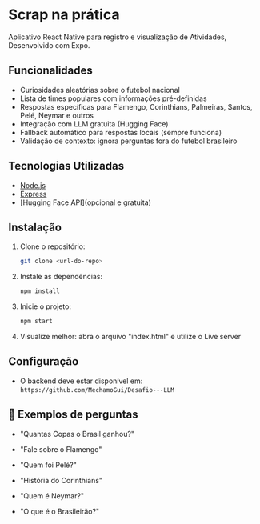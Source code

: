 # Scrap na prática

Aplicativo React Native para registro e visualização de Atividades, Desenvolvido com Expo.

## Funcionalidades
- Curiosidades aleatórias sobre o futebol nacional
- Lista de times populares com informações pré-definidas
- Respostas específicas para Flamengo, Corinthians, Palmeiras, Santos, Pelé, Neymar e outros
- Integração com LLM gratuita (Hugging Face)
- Fallback automático para respostas locais (sempre funciona)
-  Validação de contexto: ignora perguntas fora do futebol brasileiro

## Tecnologias Utilizadas
- [Node.js](https://nodejs.org/)
- [Express](https://expressjs.com/pt-br/)
- [Hugging Face API](opcional e gratuita)
  
## Instalação

1. Clone o repositório:
   ```sh
   git clone <url-do-repo>   
   ```
2. Instale as dependências:
   ```sh
   npm install
   ```
3. Inicie o projeto:
   ```sh
   npm start
   ```
4. Visualize melhor:
   abra o arquivo "index.html" e utilize o Live server

## Configuração
- O backend deve estar disponível em: `https://github.com/MechamoGui/Desafio---LLM`

## 💬 Exemplos de perguntas
- "Quantas Copas o Brasil ganhou?"

- "Fale sobre o Flamengo"

- "Quem foi Pelé?"

- "História do Corinthians"

- "Quem é Neymar?"

- "O que é o Brasileirão?"





